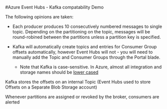 #Azure Event Hubs - Kafka compatability Demo

The following opinions are taken:

 - Each producer produces 10 consecutively numbered messages to single topic. Depending on the partitioning on the topic, messages will be round-robined between the partitions unless a partition key is specified.
  
- Kafka will automatically create topics and entries for Consumer Group offsets automatically, however Event Hubs will not - you will need to manually add the Topic and Consumer Groups through the Portal blade.
    - Note that Kafka is case-sensitive. In Azure, almost all integration and storage names should be [lower cased](https://docs.microsoft.com/en-us/azure/architecture/best-practices/naming-conventions#storage)
 
Kafka stores the offsets on an internal Topic (Event Hubs used to store Offsets on a Separate Blob Storage account)
  
Whenever partitions are assigned or revoked by the broker, consumers are alerted 
